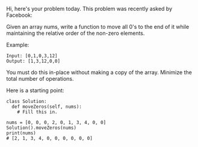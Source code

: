 Hi, here's your problem today. This problem was recently asked by Facebook:

Given an array nums, write a function to move all 0's to the end of it while maintaining the relative order of the non-zero elements.

Example:
```
Input: [0,1,0,3,12]
Output: [1,3,12,0,0]
```
You must do this in-place without making a copy of the array.
Minimize the total number of operations.

Here is a starting point:
```
class Solution:
  def moveZeros(self, nums):
    # Fill this in.

nums = [0, 0, 0, 2, 0, 1, 3, 4, 0, 0]
Solution().moveZeros(nums)
print(nums)
# [2, 1, 3, 4, 0, 0, 0, 0, 0, 0]
```